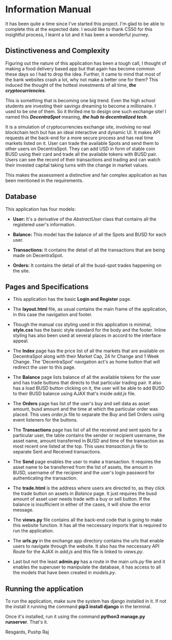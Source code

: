# Information Manual

It has been quite a time since I've started this project. I'm glad to be able to complete this at the expected date. I would like to thank CS50 for this insightful process, I learnt a lot and it has been a wonderful journey.

## Distinctiveness and Complexity

Figuring out the nature of this application has been a tough call, I thought of making a food delivery based app but that again has become common these days so I had to drop the idea. Further, it came to mind that most of the bank websites crash a lot, why not make a better one for them? This induced the thought of the hottest investments of all time, ***the cryptocurriencies***.

This is something that is becoming one big trend. Even the high school students are investing their savings dreaming to become a millionaire. I used to be one of them. So it thrilled me to design one such exchange site! I named this ***DecentraSpot*** meaning, ***the hub to decentralized tech***. 

It is a simulation of cryptocurrencies exchange site, involving no real blockchain tech but has an ideal interactive and dynamic UI. It makes API requests at the back-end for a more secure process and has real time markets listed on it. User can trade the available Spots and send them to other users on DecentraSpot. They can add USD in form of stable coin BUSD using their card and trade all the available tokens with BUSD pair. Users can see the record of their transactions and trading and can watch their invested capital taking turns with the change in market values.

This makes the assessment a distinctive and fair complex application as has been mentioned in the requirements.


## Database

This application has four models:

- **User:** It's a derivative of the *AbstractUser* class that contains all the registered user's information.

- **Balance:** This model has the balance of all the Spots and BUSD for each user.

- **Transactions:** It contains the detail of all the transactions that are being made on DecentraSpot.

- **Orders:** It contains the detail of all the busd-spot trades happening on the site.




## Pages and Specifications

- This application has the basic **Login and Register** page.

- The **layout.html** file, as usual contains the main frame of the application, in this case the navigation and footer.

- Though the manual css styling used in this application is minimal, **style.css** has the basic style standard for the body and the footer. Inline styling has also been used at several places in accord to the interface appeal.

- The **Index** page has the price list of all the markets that are available on DecentraSpot along with their Market Cap, 24 hr Change and 1 Week Change. The 'DecentraSpot' navigation act's as home button that will redirect the user to this page.

- The **Balance** page lists balance of all the available tokens for the user and has trade buttons that directs to that particular trading pair. It also has a load BUSD button clicking on it, the user will be able to add BUSD to their BUSD balance using AJAX that's inside *add.js* file.

- The **Orders** page has list of the user's buy and sell data as asset amount, busd amount and the time at which the particular order was placed. This uses *order.js* file to separate the Buy and Sell Orders using event listeners for the buttons.

- The **Transactions** page has list of all the received and sent spots for a particular user, the table contains the sender or recipient username, the asset name, amount transferred in BUSD and time of the transaction as most recent one listed at the top. This uses *transaction.js* file to separate Sent and Received transactions.

- The **Send** page enables the user to make a transaction. It requires the asset name to be transferred from the list of assets, the amount in BUSD, username of the recipient and the user's login password for authenticating the transaction.

- The **trade.html** is the address where users are directed to, as they click the trade button on assets in *Balance* page. It just requires the busd amount of asset user needs trade with a buy or sell button. If the balance is insufficient in either of the cases, it will show the error message.

- The **views.py** file contains all the back-end code that is going to make this website function. It has all the neccessary imports that is required to run the application.

- The **urls.py** in the exchange app directory contains the urls that enable users to navigate through the website. It also has the neccessary API Route for the AJAX in *add.js* and this file is linked to *views.py*.

- Last but not the least **admin.py** has a route in the main *urls.py* file and it enables the superuser to manipulate the database, it has access to all the models that have been created in *models.py*.


## Running the application
To run the application, make sure the system has django installed in it. If not the install it running the command **pip3 install django** in the terminal.

Once it's installed, run it using the command **python3 manage.py runserver**. That's it.






Resgards,
Pushp Raj
